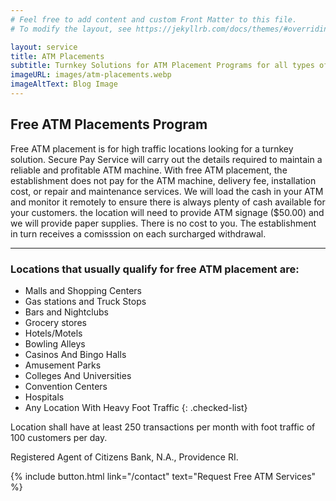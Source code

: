 ```yaml
---
# Feel free to add content and custom Front Matter to this file.
# To modify the layout, see https://jekyllrb.com/docs/themes/#overriding-theme-defaults

layout: service
title: ATM Placements
subtitle: Turnkey Solutions for ATM Placement Programs for all types of  Retail Locations
imageURL: images/atm-placements.webp
imageAltText: Blog Image
---
```


## Free ATM Placements Program

Free ATM placement is for high traffic locations looking for a turnkey solution. Secure Pay Service will carry out the details required to maintain a reliable and profitable ATM machine. With free ATM placement, the establishment does not pay for the ATM machine, delivery fee, installation cost, or repair and maintenance services. We will load the cash in your ATM and monitor it remotely to ensure there is always plenty of cash available for your customers. the location will need to provide ATM signage ($50.00) and we will provide paper supplies. There is no cost to you. The establishment in turn receives a comisssion on each surcharged withdrawal.

---

### Locations that usually qualify for free ATM placement are:
* Malls and Shopping Centers
* Gas stations and Truck Stops
* Bars and Nightclubs
* Grocery stores
* Hotels/Motels
* Bowling Alleys
* Casinos And Bingo Halls
* Amusement Parks
* Colleges And Universities
* Convention Centers
* Hospitals
* Any Location With Heavy Foot Traffic
{: .checked-list}

Location shall have at least 250 transactions per month with foot traffic of 100 customers per day.

Registered Agent of Citizens Bank, N.A., Providence RI.

{% include button.html link="/contact" text="Request Free ATM Services" %}